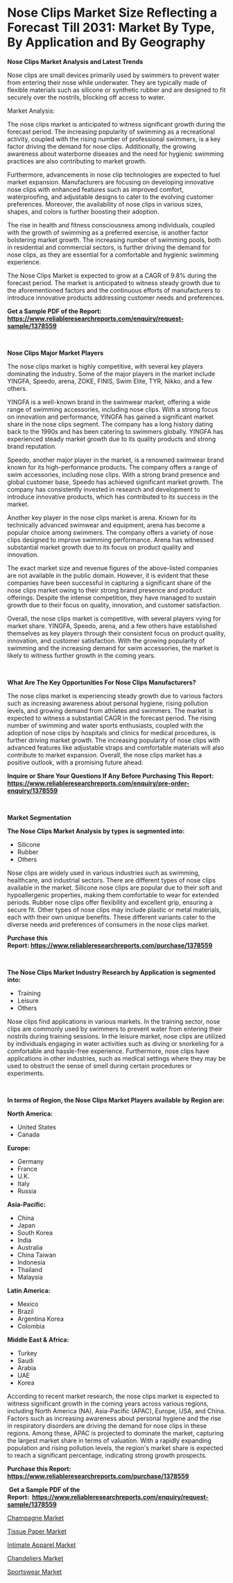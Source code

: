 <p><h1>Nose Clips Market Size Reflecting a Forecast Till 2031: Market By Type, By Application and By Geography</h1></p><p><strong>Nose Clips Market Analysis and Latest Trends</strong></p>
<p><p>Nose clips are small devices primarily used by swimmers to prevent water from entering their nose while underwater. They are typically made of flexible materials such as silicone or synthetic rubber and are designed to fit securely over the nostrils, blocking off access to water.</p><p>Market Analysis:</p><p>The nose clips market is anticipated to witness significant growth during the forecast period. The increasing popularity of swimming as a recreational activity, coupled with the rising number of professional swimmers, is a key factor driving the demand for nose clips. Additionally, the growing awareness about waterborne diseases and the need for hygienic swimming practices are also contributing to market growth.</p><p>Furthermore, advancements in nose clip technologies are expected to fuel market expansion. Manufacturers are focusing on developing innovative nose clips with enhanced features such as improved comfort, waterproofing, and adjustable designs to cater to the evolving customer preferences. Moreover, the availability of nose clips in various sizes, shapes, and colors is further boosting their adoption.</p><p>The rise in health and fitness consciousness among individuals, coupled with the growth of swimming as a preferred exercise, is another factor bolstering market growth. The increasing number of swimming pools, both in residential and commercial sectors, is further driving the demand for nose clips, as they are essential for a comfortable and hygienic swimming experience.</p><p>The Nose Clips Market is expected to grow at a CAGR of 9.8% during the forecast period. The market is anticipated to witness steady growth due to the aforementioned factors and the continuous efforts of manufacturers to introduce innovative products addressing customer needs and preferences.</p></p>
<p><strong>Get a Sample PDF of the Report:&nbsp; <a href="https://www.reliableresearchreports.com/enquiry/request-sample/1378559">https://www.reliableresearchreports.com/enquiry/request-sample/1378559</a></strong></p>
<p>&nbsp;</p>
<p><strong>Nose Clips Major Market Players</strong></p>
<p><p>The nose clips market is highly competitive, with several key players dominating the industry. Some of the major players in the market include YINGFA, Speedo, arena, ZOKE, FINIS, Swim Elite, TYR, Nikko, and a few others.</p><p>YINGFA is a well-known brand in the swimwear market, offering a wide range of swimming accessories, including nose clips. With a strong focus on innovation and performance, YINGFA has gained a significant market share in the nose clips segment. The company has a long history dating back to the 1990s and has been catering to swimmers globally. YINGFA has experienced steady market growth due to its quality products and strong brand reputation.</p><p>Speedo, another major player in the market, is a renowned swimwear brand known for its high-performance products. The company offers a range of swim accessories, including nose clips. With a strong brand presence and global customer base, Speedo has achieved significant market growth. The company has consistently invested in research and development to introduce innovative products, which has contributed to its success in the market.</p><p>Another key player in the nose clips market is arena. Known for its technically advanced swimwear and equipment, arena has become a popular choice among swimmers. The company offers a variety of nose clips designed to improve swimming performance. Arena has witnessed substantial market growth due to its focus on product quality and innovation.</p><p>The exact market size and revenue figures of the above-listed companies are not available in the public domain. However, it is evident that these companies have been successful in capturing a significant share of the nose clips market owing to their strong brand presence and product offerings. Despite the intense competition, they have managed to sustain growth due to their focus on quality, innovation, and customer satisfaction.</p><p>Overall, the nose clips market is competitive, with several players vying for market share. YINGFA, Speedo, arena, and a few others have established themselves as key players through their consistent focus on product quality, innovation, and customer satisfaction. With the growing popularity of swimming and the increasing demand for swim accessories, the market is likely to witness further growth in the coming years.</p></p>
<p>&nbsp;</p>
<p><strong>What Are The Key Opportunities For Nose Clips Manufacturers?</strong></p>
<p><p>The nose clips market is experiencing steady growth due to various factors such as increasing awareness about personal hygiene, rising pollution levels, and growing demand from athletes and swimmers. The market is expected to witness a substantial CAGR in the forecast period. The rising number of swimming and water sports enthusiasts, coupled with the adoption of nose clips by hospitals and clinics for medical procedures, is further driving market growth. The increasing popularity of nose clips with advanced features like adjustable straps and comfortable materials will also contribute to market expansion. Overall, the nose clips market has a positive outlook, with a promising future ahead.</p></p>
<p><strong>Inquire or Share Your Questions If Any Before Purchasing This Report: <a href="https://www.reliableresearchreports.com/enquiry/pre-order-enquiry/1378559">https://www.reliableresearchreports.com/enquiry/pre-order-enquiry/1378559</a></strong></p>
<p>&nbsp;</p>
<p><strong>Market Segmentation</strong></p>
<p><strong>The Nose Clips Market Analysis by types is segmented into:</strong></p>
<p><ul><li>Silicone</li><li>Rubber</li><li>Others</li></ul></p>
<p><p>Nose clips are widely used in various industries such as swimming, healthcare, and industrial sectors. There are different types of nose clips available in the market. Silicone nose clips are popular due to their soft and hypoallergenic properties, making them comfortable to wear for extended periods. Rubber nose clips offer flexibility and excellent grip, ensuring a secure fit. Other types of nose clips may include plastic or metal materials, each with their own unique benefits. These different variants cater to the diverse needs and preferences of consumers in the nose clips market.</p></p>
<p><strong>Purchase this Report:&nbsp;<a href="https://www.reliableresearchreports.com/purchase/1378559">https://www.reliableresearchreports.com/purchase/1378559</a></strong></p>
<p>&nbsp;</p>
<p><strong>The Nose Clips Market Industry Research by Application is segmented into:</strong></p>
<p><ul><li>Training</li><li>Leisure</li><li>Others</li></ul></p>
<p><p>Nose clips find applications in various markets. In the training sector, nose clips are commonly used by swimmers to prevent water from entering their nostrils during training sessions. In the leisure market, nose clips are utilized by individuals engaging in water activities such as diving or snorkeling for a comfortable and hassle-free experience. Furthermore, nose clips have applications in other industries, such as medical settings where they may be used to obstruct the sense of smell during certain procedures or experiments.</p></p>
<p>&nbsp;</p>
<p><strong>In terms of Region, the Nose Clips Market Players available by Region are:</strong></p>
<p>
    <p> <strong> North America: </strong>
        <ul>
            <li>United States</li>
            <li>Canada</li>
        </ul>
        </p> 
    <p> <strong> Europe: </strong>
        <ul>
            <li>Germany</li>
            <li>France</li>
            <li>U.K.</li>
            <li>Italy</li>
            <li>Russia</li>
        </ul>
        </p> 
    <p> <strong> Asia-Pacific: </strong>
        <ul>
            <li>China</li>
            <li>Japan</li>
            <li>South Korea</li>
            <li>India</li>
            <li>Australia</li>
            <li>China Taiwan</li>
            <li>Indonesia</li>
            <li>Thailand</li>
            <li>Malaysia</li>
        </ul>
        </p> 
    <p> <strong> Latin America: </strong>
        <ul>
            <li>Mexico</li>
            <li>Brazil</li>
            <li>Argentina Korea</li>
            <li>Colombia</li>
        </ul>
        </p> 
    <p> <strong> Middle East & Africa: </strong>
        <ul>
            <li>Turkey</li>
            <li>Saudi</li>
            <li>Arabia</li>
            <li>UAE</li>
            <li>Korea</li>
        </ul>
    </p>
    </p>
<p><p>According to recent market research, the nose clips market is expected to witness significant growth in the coming years across various regions, including North America (NA), Asia-Pacific (APAC), Europe, USA, and China. Factors such as increasing awareness about personal hygiene and the rise in respiratory disorders are driving the demand for nose clips in these regions. Among these, APAC is projected to dominate the market, capturing the largest market share in terms of valuation. With a rapidly expanding population and rising pollution levels, the region's market share is expected to reach a significant percentage, indicating strong growth prospects.</p></p>
<p><strong>Purchase this Report: <a href="https://www.reliableresearchreports.com/purchase/1378559">https://www.reliableresearchreports.com/purchase/1378559</a></strong></p>
<p>&nbsp;<strong>Get a Sample PDF of the Report:&nbsp;&nbsp;<a href="https://www.reliableresearchreports.com/enquiry/request-sample/1378559">https://www.reliableresearchreports.com/enquiry/request-sample/1378559</a></strong></p>
<p><strong></strong></p>
<p><p><a href="https://github.com/amae102299/Market-Research-Report-List-2/blob/main/champagne-market.md">Champagne Market</a></p><p><a href="https://github.com/dziulagalemab/Market-Research-Report-List-2/blob/main/tissue-paper-market.md">Tissue Paper Market</a></p><p><a href="https://github.com/jonneygiverf/Market-Research-Report-List-2/blob/main/intimate-apparel-market.md">Intimate Apparel Market</a></p><p><a href="https://github.com/prosalinda88/Market-Research-Report-List-2/blob/main/chandeliers-market.md">Chandeliers Market</a></p><p><a href="https://github.com/abbypearson7765/Market-Research-Report-List-2/blob/main/sportswear-market.md">Sportswear Market</a></p></p>